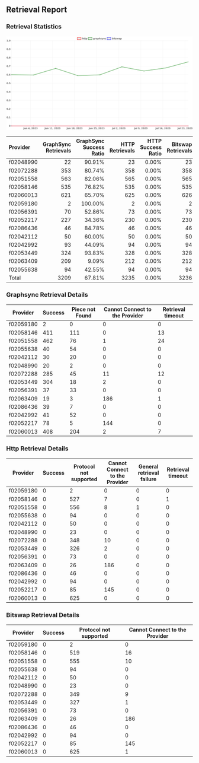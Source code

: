 ## Retrieval Report
### Retrieval Statistics
<img src="https://raw.githubusercontent.com/data-preservation-programs/filplus-checker-assets/main/filecoin-project/filecoin-plus-large-datasets/issues/1835/1690531036969.png"/>

| Provider  | GraphSync Retrievals | GraphSync Success Ratio | HTTP Retrievals | HTTP Success Ratio | Bitswap Retrievals | Bitswap Success Ratio |
| :-------- | -------------------: | ----------------------: | --------------: | -----------------: | -----------------: | --------------------: |
| f02048990 |                   22 |                  90.91% |              23 |              0.00% |                 23 |                 0.00% |
| f02072288 |                  353 |                  80.74% |             358 |              0.00% |                358 |                 0.00% |
| f02051558 |                  563 |                  82.06% |             565 |              0.00% |                565 |                 0.00% |
| f02058146 |                  535 |                  76.82% |             535 |              0.00% |                535 |                 0.00% |
| f02060013 |                  621 |                  65.70% |             625 |              0.00% |                626 |                 0.00% |
| f02059180 |                    2 |                 100.00% |               2 |              0.00% |                  2 |                 0.00% |
| f02056391 |                   70 |                  52.86% |              73 |              0.00% |                 73 |                 0.00% |
| f02052217 |                  227 |                  34.36% |             230 |              0.00% |                230 |                 0.00% |
| f02086436 |                   46 |                  84.78% |              46 |              0.00% |                 46 |                 0.00% |
| f02042112 |                   50 |                  60.00% |              50 |              0.00% |                 50 |                 0.00% |
| f02042992 |                   93 |                  44.09% |              94 |              0.00% |                 94 |                 0.00% |
| f02053449 |                  324 |                  93.83% |             328 |              0.00% |                328 |                 0.00% |
| f02063409 |                  209 |                   9.09% |             212 |              0.00% |                212 |                 0.00% |
| f02055638 |                   94 |                  42.55% |              94 |              0.00% |                 94 |                 0.00% |
| Total     |                 3209 |                  67.81% |            3235 |              0.00% |               3236 |                 0.00% |

### Graphsync Retrieval Details
| Provider  | Success | Piece not Found | Cannot Connect to the Provider | Retrieval timeout |
| --------- | ------- | --------------- | ------------------------------ | ----------------- |
| f02059180 | 2       | 0               | 0                              | 0                 |
| f02058146 | 411     | 111             | 0                              | 13                |
| f02051558 | 462     | 76              | 1                              | 24                |
| f02055638 | 40      | 54              | 0                              | 0                 |
| f02042112 | 30      | 20              | 0                              | 0                 |
| f02048990 | 20      | 2               | 0                              | 0                 |
| f02072288 | 285     | 45              | 11                             | 12                |
| f02053449 | 304     | 18              | 2                              | 0                 |
| f02056391 | 37      | 33              | 0                              | 0                 |
| f02063409 | 19      | 3               | 186                            | 1                 |
| f02086436 | 39      | 7               | 0                              | 0                 |
| f02042992 | 41      | 52              | 0                              | 0                 |
| f02052217 | 78      | 5               | 144                            | 0                 |
| f02060013 | 408     | 204             | 2                              | 7                 |

### Http Retrieval Details
| Provider  | Success | Protocol not supported | Cannot Connect to the Provider | General retrieval failure | Retrieval timeout |
| --------- | ------- | ---------------------- | ------------------------------ | ------------------------- | ----------------- |
| f02059180 | 0       | 2                      | 0                              | 0                         | 0                 |
| f02058146 | 0       | 527                    | 7                              | 0                         | 1                 |
| f02051558 | 0       | 556                    | 8                              | 1                         | 0                 |
| f02055638 | 0       | 94                     | 0                              | 0                         | 0                 |
| f02042112 | 0       | 50                     | 0                              | 0                         | 0                 |
| f02048990 | 0       | 23                     | 0                              | 0                         | 0                 |
| f02072288 | 0       | 348                    | 10                             | 0                         | 0                 |
| f02053449 | 0       | 326                    | 2                              | 0                         | 0                 |
| f02056391 | 0       | 73                     | 0                              | 0                         | 0                 |
| f02063409 | 0       | 26                     | 186                            | 0                         | 0                 |
| f02086436 | 0       | 46                     | 0                              | 0                         | 0                 |
| f02042992 | 0       | 94                     | 0                              | 0                         | 0                 |
| f02052217 | 0       | 85                     | 145                            | 0                         | 0                 |
| f02060013 | 0       | 625                    | 0                              | 0                         | 0                 |

### Bitswap Retrieval Details
| Provider  | Success | Protocol not supported | Cannot Connect to the Provider |
| --------- | ------- | ---------------------- | ------------------------------ |
| f02059180 | 0       | 2                      | 0                              |
| f02058146 | 0       | 519                    | 16                             |
| f02051558 | 0       | 555                    | 10                             |
| f02055638 | 0       | 94                     | 0                              |
| f02042112 | 0       | 50                     | 0                              |
| f02048990 | 0       | 23                     | 0                              |
| f02072288 | 0       | 349                    | 9                              |
| f02053449 | 0       | 327                    | 1                              |
| f02056391 | 0       | 73                     | 0                              |
| f02063409 | 0       | 26                     | 186                            |
| f02086436 | 0       | 46                     | 0                              |
| f02042992 | 0       | 94                     | 0                              |
| f02052217 | 0       | 85                     | 145                            |
| f02060013 | 0       | 625                    | 1                              |
